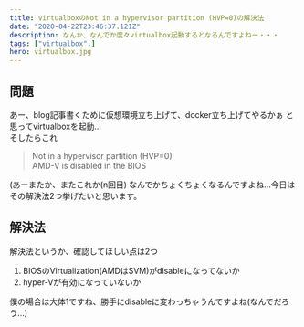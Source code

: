 ```yaml
---
title: virtualboxのNot in a hypervisor partition (HVP=0)の解決法
date: "2020-04-22T23:46:37.121Z"
description: なんか、なんでか度々virtualbox起動するとなるんですよねー・・・
tags: ["virtualbox",]
hero: virtualbox.jpg
---
```


## 問題

あー、blog記事書くために仮想環境立ち上げて、docker立ち上げてやるかぁ
と思ってvirtualboxを起動...<br>
そしたらこれ
>Not in a hypervisor partition (HVP=0) <br>
>AMD-V is disabled in the BIOS

(あーまたか、またこれか(n回目)
なんでかちょくちょくなるんですよね...今日はその解決法2つ挙げたいと思います。

## 解決法

解決法というか、確認してほしい点は2つ
1. BIOSのVirtualization(AMDはSVM)がdisableになってないか
2. hyper-Vが有効になっていないか

僕の場合は大体1ですね、勝手にdisableに変わっちゃうんですよね(なんでだろう...)

